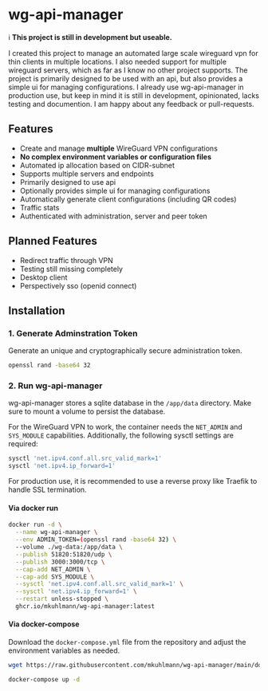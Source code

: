 # wg-api-manager

ℹ️ **This project is still in development but useable.**

I created this project to manage an automated large scale wireguard vpn for thin clients in multiple locations. I also needed support for multiple wireguard servers, which as far as I know no other project supports. The project is primarily designed to be used with an api, but also provides a simple ui for managing configurations. I already use wg-api-manager in production use, but keep in mind it is still in development, opinionated, lacks testing and documention. I am happy about any feedback or pull-requests.

## Features

-   Create and manage **multiple** WireGuard VPN configurations
-   **No complex environment variables or configuration files**
-   Automated ip allocation based on CIDR-subnet
-   Supports multiple servers and endpoints
-   Primarily designed to use api
-   Optionally provides simple ui for managing configurations
-   Automatically generate client configurations (including QR codes)
-   Traffic stats
-   Authenticated with administration, server and peer token

## Planned Features

-   Redirect traffic through VPN
-   Testing still missing completely
-   Desktop client
-   Perspectively sso (openid connect)

## Installation

### 1. Generate Adminstration Token

Generate an unique and cryptographically secure administration token.

```bash
openssl rand -base64 32
```

### 2. Run wg-api-manager

wg-api-manager stores a sqlite database in the `/app/data` directory. Make sure to mount a volume to persist the database.

For the WireGuard VPN to work, the container needs the `NET_ADMIN` and `SYS_MODULE` capabilities. Additionally, the following sysctl settings are required:

```bash
sysctl 'net.ipv4.conf.all.src_valid_mark=1'
sysctl 'net.ipv4.ip_forward=1'
```

For production use, it is recommended to use a reverse proxy like Traefik to handle SSL termination.

#### Via docker run

```bash
docker run -d \
  --name wg-api-manager \
  --env ADMIN_TOKEN=(openssl rand -base64 32) \
  --volume ./wg-data:/app/data \
  --publish 51820:51820/udp \
  --publish 3000:3000/tcp \
  --cap-add NET_ADMIN \
  --cap-add SYS_MODULE \
  --sysctl 'net.ipv4.conf.all.src_valid_mark=1' \
  --sysctl 'net.ipv4.ip_forward=1' \
  --restart unless-stopped \
  ghcr.io/mkuhlmann/wg-api-manager:latest
```

#### Via docker-compose

Download the `docker-compose.yml` file from the repository and adjust the environment variables as needed.

```bash
wget https://raw.githubusercontent.com/mkuhlmann/wg-api-manager/main/docker-compose.yml
```

```bash
docker-compose up -d
```
